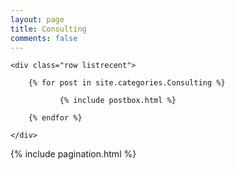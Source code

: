 ```yaml
---
layout: page
title: Consulting
comments: false
---
```


<!-- Posts Index
================================================== -->
<section class="recent-posts">
    
    <div class="row listrecent">

        {% for post in site.categories.Consulting %}

               {% include postbox.html %}          

        {% endfor %}
        
    </div>
    
</section>

<!-- Pagination
================================================== -->
<div class="bottompagination">
	<div class="pointerup"><i class="fa fa-caret-up"></i></div>
	<span class="navigation" role="navigation">
	    {% include pagination.html %}
	</span>
</div>